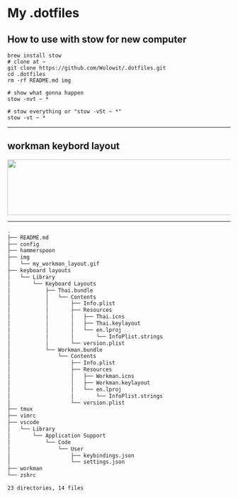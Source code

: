 # My .dotfiles

## How to use with stow for new computer

```properties
brew install stow
# clone at ~
git clone https://github.com/Wolowit/.dotfiles.git
cd .dotfiles
rm -rf README.md img

# show what gonna happen
stow -nvt ~ *

# stow everything or "stow -vSt ~ *"
stow -vt ~ *
```

---

## workman keybord layout

<img src="https://github.com/Wolowit/.dotfiles/blob/main/img/my_workman_layout.gif" width="550" height="125" />

---

```bash
.
├── README.md
├── config
├── hammerspoon
├── img
│   └── my_workman_layout.gif
├── keyboard layouts
│   └── Library
│       └── Keyboard Layouts
│           ├── Thai.bundle
│           │   └── Contents
│           │       ├── Info.plist
│           │       ├── Resources
│           │       │   ├── Thai.icns
│           │       │   ├── Thai.keylayout
│           │       │   └── en.lproj
│           │       │       └── InfoPlist.strings
│           │       └── version.plist
│           └── Workman.bundle
│               └── Contents
│                   ├── Info.plist
│                   ├── Resources
│                   │   ├── Workman.icns
│                   │   ├── Workman.keylayout
│                   │   └── en.lproj
│                   │       └── InfoPlist.strings
│                   └── version.plist
├── tmux
├── vimrc
├── vscode
│   └── Library
│       └── Application Support
│           └── Code
│               └── User
│                   ├── keybindings.json
│                   └── settings.json
├── workman
└── zshrc

23 directories, 14 files
```
